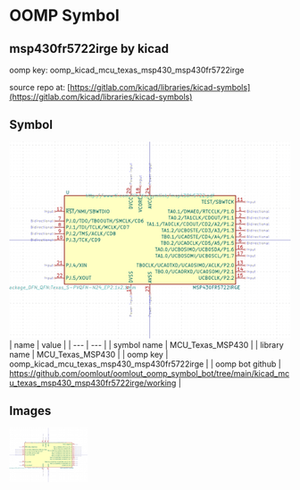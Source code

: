 # OOMP Symbol  
## msp430fr5722irge  by kicad  
  
oomp key: oomp_kicad_mcu_texas_msp430_msp430fr5722irge  
  
source repo at: [https://gitlab.com/kicad/libraries/kicad-symbols](https://gitlab.com/kicad/libraries/kicad-symbols)  
## Symbol  
  
[![working.png](working_600.png)](working.png)  
| name | value | 
| --- | --- | 
| symbol name | MCU_Texas_MSP430 | 
| library name | MCU_Texas_MSP430 | 
| oomp key | oomp_kicad_mcu_texas_msp430_msp430fr5722irge | 
| oomp bot github | https://github.com/oomlout/oomlout_oomp_symbol_bot/tree/main/kicad_mcu_texas_msp430_msp430fr5722irge/working | 
## Images  
  
[![working.png](working_140.png)](working.png)  
